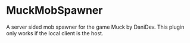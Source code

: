 # MuckMobSpawner
A server sided mob spawner for the game Muck by DaniDev. This plugin only works if the local client is the host.

